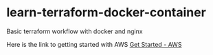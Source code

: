 # learn-terraform-docker-container
Basic terraform workflow with docker and nginx

Here is the link to getting started with AWS [Get Started - AWS](https://developer.hashicorp.com/terraform/tutorials/aws-get-started)
